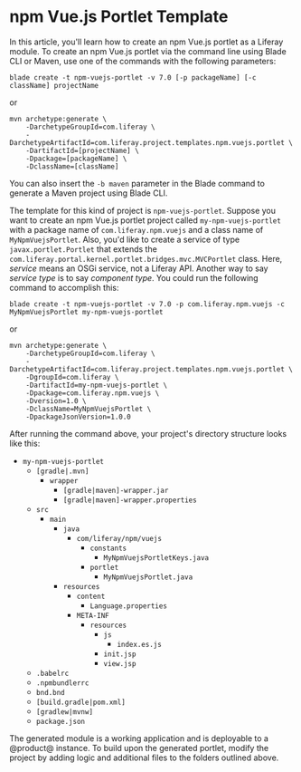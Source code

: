 # npm Vue.js Portlet Template [](id=npm-vue-js-portlet-template)

In this article, you'll learn how to create an npm Vue.js portlet as a
Liferay module. To create an npm Vue.js portlet via the command line using
Blade CLI or Maven, use one of the commands with the following parameters:

    blade create -t npm-vuejs-portlet -v 7.0 [-p packageName] [-c className] projectName

or

    mvn archetype:generate \
        -DarchetypeGroupId=com.liferay \
        -DarchetypeArtifactId=com.liferay.project.templates.npm.vuejs.portlet \
        -DartifactId=[projectName] \
        -Dpackage=[packageName] \
        -DclassName=[className]

You can also insert the `-b maven` parameter in the Blade command to generate a
Maven project using Blade CLI.

The template for this kind of project is `npm-vuejs-portlet`. Suppose you want
to create an npm Vue.js portlet project called `my-npm-vuejs-portlet` with a
package name of `com.liferay.npm.vuejs` and a class name of
`MyNpmVuejsPortlet`. Also, you'd like to create a service of type
`javax.portlet.Portlet` that extends the
`com.liferay.portal.kernel.portlet.bridges.mvc.MVCPortlet` class. Here,
*service* means an OSGi service, not a Liferay API. Another way to say *service
type* is to say *component type*. You could run the following command to
accomplish this:

    blade create -t npm-vuejs-portlet -v 7.0 -p com.liferay.npm.vuejs -c MyNpmVuejsPortlet my-npm-vuejs-portlet

or

    mvn archetype:generate \
        -DarchetypeGroupId=com.liferay \
        -DarchetypeArtifactId=com.liferay.project.templates.npm.vuejs.portlet \
        -DgroupId=com.liferay \
        -DartifactId=my-npm-vuejs-portlet \
        -Dpackage=com.liferay.npm.vuejs \
        -Dversion=1.0 \
        -DclassName=MyNpmVuejsPortlet \
        -DpackageJsonVersion=1.0.0

After running the command above, your project's directory structure looks like
this:

- `my-npm-vuejs-portlet`
    - `[gradle|.mvn]`
        - `wrapper`
            - `[gradle|maven]-wrapper.jar`
            - `[gradle|maven]-wrapper.properties`
    - `src`
        - `main`
            - `java`
                - `com/liferay/npm/vuejs`
                    - `constants`
                        - `MyNpmVuejsPortletKeys.java`
                    - `portlet`
                        - `MyNpmVuejsPortlet.java`
            - `resources`
                - `content`
                    - `Language.properties`
                - `META-INF`
                    - `resources`
                        - `js`
                            - `index.es.js`
                        - `init.jsp`
                        - `view.jsp`
    - `.babelrc`
    - `.npmbundlerrc`
    - `bnd.bnd`
    - `[build.gradle|pom.xml]`
    - `[gradlew|mvnw]`
    - `package.json`

The generated module is a working application and is deployable to a @product@
instance. To build upon the generated portlet, modify the project by adding
logic and additional files to the folders outlined above.
